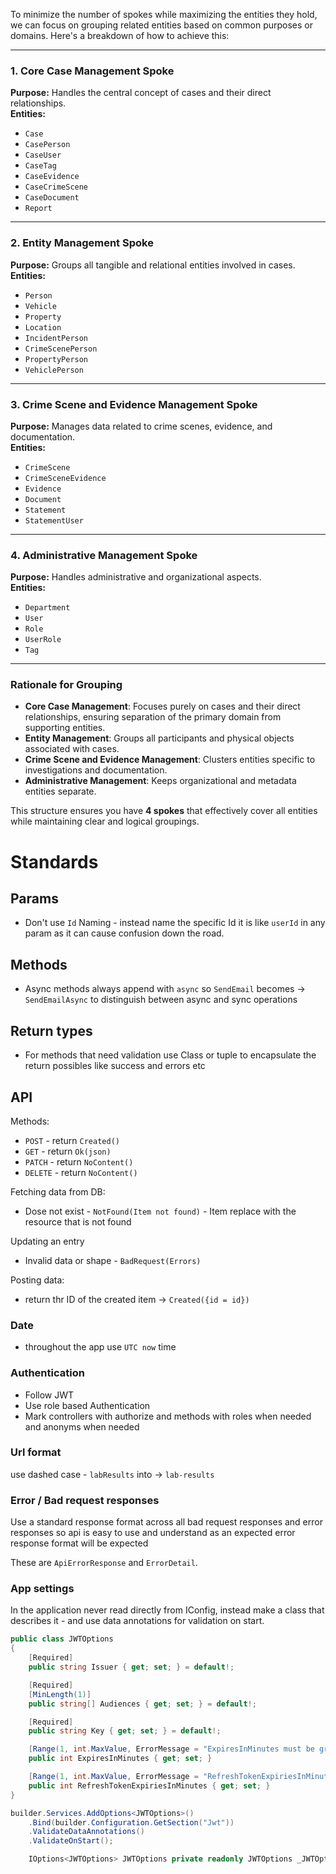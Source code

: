 To minimize the number of spokes while maximizing the entities they hold, we can focus on grouping related entities based on common purposes or domains. Here's a breakdown of how to achieve this:

---

### **1. Core Case Management Spoke**
**Purpose:** Handles the central concept of cases and their direct relationships.  
**Entities:**
- `Case`
- `CasePerson`
- `CaseUser`
- `CaseTag`
- `CaseEvidence`
- `CaseCrimeScene`
- `CaseDocument`
- `Report`

---

### **2. Entity Management Spoke**
**Purpose:** Groups all tangible and relational entities involved in cases.  
**Entities:**
- `Person`
- `Vehicle`
- `Property`
- `Location`
- `IncidentPerson`
- `CrimeScenePerson`
- `PropertyPerson`
- `VehiclePerson`

---

### **3. Crime Scene and Evidence Management Spoke**
**Purpose:** Manages data related to crime scenes, evidence, and documentation.  
**Entities:**
- `CrimeScene`
- `CrimeSceneEvidence`
- `Evidence`
- `Document`
- `Statement`
- `StatementUser`

---

### **4. Administrative Management Spoke**
**Purpose:** Handles administrative and organizational aspects.  
**Entities:**
- `Department`
- `User`
- `Role`
- `UserRole`
- `Tag`

---

### **Rationale for Grouping**
- **Core Case Management**: Focuses purely on cases and their direct relationships, ensuring separation of the primary domain from supporting entities.
- **Entity Management**: Groups all participants and physical objects associated with cases.
- **Crime Scene and Evidence Management**: Clusters entities specific to investigations and documentation.
- **Administrative Management**: Keeps organizational and metadata entities separate.

This structure ensures you have **4 spokes** that effectively cover all entities while maintaining clear and logical groupings.



# Standards 

## Params

- Don't use `Id` Naming - instead name the specific Id it is like `userId` in any param as it can cause confusion down the road.

## Methods

- Async methods always append with `async` so `SendEmail` becomes -> `SendEmailAsync` to distinguish between async and sync operations

## Return types

- For methods that need validation use Class or tuple to encapsulate the return possibles like success and errors etc


## API

Methods:

- `POST` - return `Created()`
- `GET`  - return `Ok(json)`
- `PATCH` - return `NoContent()`
- `DELETE` - return `NoContent()`

Fetching data from DB:

- Dose not exist - `NotFound(Item not found)` - Item replace with the resource that is not found

Updating an entry

- Invalid data or shape - `BadRequest(Errors)`

Posting data:

- return thr ID of the created item -> `Created({id = id})`

### Date

- throughout the app use `UTC now` time

### Authentication

- Follow JWT
- Use role based Authentication
- Mark controllers with authorize and methods with roles when needed and anonyms when needed 

### Url format

use dashed case - `labResults` into -> `lab-results`

### Error / Bad request responses

Use a standard response format across all bad request responses and error responses so api is easy to use and understand 
as an expected error response format will be expected

These are `ApiErrorResponse` and `ErrorDetail`.

### App settings 

In the application never read directly from IConfig, instead make a class that describes it - and use data annotations for validation on start. 

```cs
public class JWTOptions
{
    [Required]
    public string Issuer { get; set; } = default!;

    [Required]
    [MinLength(1)]
    public string[] Audiences { get; set; } = default!;

    [Required]
    public string Key { get; set; } = default!;

    [Range(1, int.MaxValue, ErrorMessage = "ExpiresInMinutes must be greater than 0.")]
    public int ExpiresInMinutes { get; set; }

    [Range(1, int.MaxValue, ErrorMessage = "RefreshTokenExpiriesInMinutes must be greater than 0.")]
    public int RefreshTokenExpiriesInMinutes { get; set; }
}

builder.Services.AddOptions<JWTOptions>()
    .Bind(builder.Configuration.GetSection("Jwt"))
    .ValidateDataAnnotations()
    .ValidateOnStart();

    IOptions<JWTOptions> JWTOptions private readonly JWTOptions _JWTOptions = JWTOptions.Value;
```